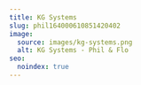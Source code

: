 ```yaml
---
title: KG Systems
slug: phil164000610851420402
image:
  source: images/kg-systems.png
  alt: KG Systems - Phil & Flo
seo:
  noindex: true
---
```

